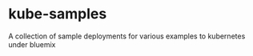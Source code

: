 # kube-samples
A collection of sample deployments for various examples to kubernetes under bluemix

